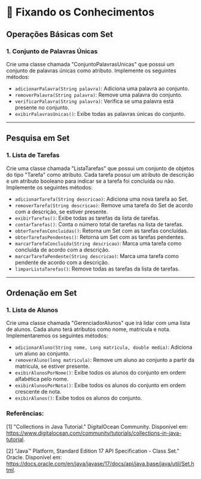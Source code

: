 # :pushpin: Fixando os Conhecimentos

## Operações Básicas com Set

### 1. Conjunto de Palavras Únicas

<p>
Crie uma classe chamada "ConjuntoPalavrasUnicas" que possui um conjunto de palavras únicas como atributo. Implemente os seguintes métodos:

- `adicionarPalavra(String palavra)`: Adiciona uma palavra ao conjunto.
- `removerPalavra(String palavra)`: Remove uma palavra do conjunto.
- `verificarPalavra(String palavra)`: Verifica se uma palavra está presente no conjunto.
- `exibirPalavrasUnicas()`: Exibe todas as palavras únicas do conjunto.
</p>

----

## Pesquisa em Set

### 1. Lista de Tarefas

<p>
Crie uma classe chamada "ListaTarefas" que possui um conjunto de objetos do tipo "Tarefa" como atributo. Cada tarefa possui um atributo de descrição e um atributo booleano para indicar se a tarefa foi concluída ou não. Implemente os seguintes métodos:

- `adicionarTarefa(String descricao)`: Adiciona uma nova tarefa ao Set.
- `removerTarefa(String descricao)`: Remove uma tarefa do Set de acordo com a descrição, se estiver presente. 
- `exibirTarefas()`: Exibe todas as tarefas da lista de tarefas.
- `contarTarefas()`: Conta o número total de tarefas na lista de tarefas.
- `obterTarefasConcluidas()`: Retorna um Set com as tarefas concluídas.
- `obterTarefasPendentes()`: Retorna um Set com as tarefas pendentes.
- `marcarTarefaConcluida(String descricao)`: Marca uma tarefa como concluída de acordo com a descrição.
- `marcarTarefaPendente(String descricao)`: Marca uma tarefa como pendente de acordo com a descrição.
- `limparListaTarefas()`: Remove todas as tarefas da lista de tarefas.
</p>

---

## Ordenação em Set

### 1. Lista de Alunos

<p>
Crie uma classe chamada "GerenciadorAlunos" que irá lidar com uma lista de alunos. Cada aluno terá atributos como nome, matrícula e nota. Implementaremos os seguintes métodos:

- `adicionarAluno(String nome, Long matricula, double media)`: Adiciona um aluno ao conjunto.
- `removerAluno(long matricula)`: Remove um aluno ao conjunto a partir da matricula, se estiver presente.
- `exibirAlunosPorNome()`: Exibe todos os alunos do conjunto em ordem alfabética pelo nome.
- `exibirAlunosPorNota()`: Exibe todos os alunos do conjunto em ordem crescente de nota.
- `exibirAlunos()`: Exibe todos os alunos do conjunto.
</p>

### Referências:

[1] "Collections in Java Tutorial." DigitalOcean Community. Disponível em: https://www.digitalocean.com/community/tutorials/collections-in-java-tutorial.

[2] "Java™ Platform, Standard Edition 17 API Specification - Class Set." Oracle. Disponível em: https://docs.oracle.com/en/java/javase/17/docs/api/java.base/java/util/Set.html.

